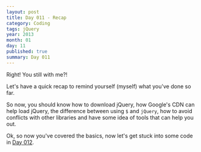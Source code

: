 ```yaml
---
layout: post
title: Day 011 - Recap
category: Coding
tags: jQuery
year: 2013
month: 01
day: 11
published: true
summary: Day 011
---
```


Right! You still with me?!

Let's have a quick recap to remind yourself (myself) what you've done so far.

So now, you should know how to download jQuery, how Google's CDN can help load jQuery, the difference between using `$` and `jQuery`, how to avoid conflicts with other libraries and have some idea of tools that can help you out.

Ok, so now you've covered the basics, now let's get stuck into some code in [Day 012](/Day-012).

